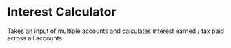 # Interest Calculator
 Takes an input of multiple accounts and calculates interest earned / tax paid across all accounts
